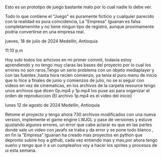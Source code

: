Esto es un prototipo de juego bastante malo por lo cual nadie lo debe ver.

Todo lo que contiene el "Juego" es puramente ficticio y cualquier parecido con la realidad es pura coincidencia, La "Empresa" Iguanan es falsa completamenmte y no tiene ningun tipo de registro, aunque proximamente
podria convertirse en una empresa real.

jueves, 18 de julio de 2024
Medellín, Antioquia

11:10 p.m

Hoy subi todos los arhcivos en mi primer commit, todavia estoy aprendiendo y no tengo muy claras las bases del proyecto por lo cual los errores no son raros,Tengo un serio problema con un objeto mediaplayer y 
con las fuentes ,hasta hora recien comienzo, ya tenia el puro menu de inicio que lo hice a finales de junio y comienzos de julio, no se si seguir con videos en vez de cinematicas, en los archivos de la carpeta
resource tengo unos archivos que dicen 0p.mp4 y 1p.mp4 los puse asi para organizar el orden de reproduccion (El archivo 1p.mp4 es el video del inicio)

lunes 12 de agosto de 2024
Medellín, Antioquia

Retome el proyecto y tengo ahora 730 archivos modificados con una nueva version, implemente el game engine LWJGL y pase de versiones y estuve ajustando algunos errores, un error que cabe aclarar es que en las partes donde sale un video con javafx se traba y da error y se pone todo blanco , en fin la "Empresa" Iguanan ha creado mas proyectos en python que depronto subire hoy a github, cada vez entiendo mas y mas,por ahora tengo sueño y tengo que ir a un cumpleaños voy a hacer los sprites y procesos de ui esta semana.
